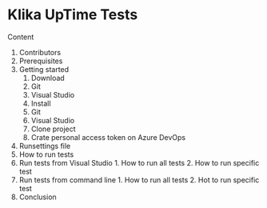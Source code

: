 # Klika UpTime Tests

Content
1.  Contributors
2.  Prerequisites
3.  Getting started
    1.  Download
       1.  Git
       2.  Visual Studio
    2.  Install
       1.  Git
       2.  Visual Studio
    3.   Clone project
    4.   Crate personal access token on Azure DevOps
4.  Runsettings file
5.  How to run tests
   1.  Run tests from Visual Studio
      1.   How to run all tests
      2.   How to run specific test
   2.   Run tests from command line
      1.   How to run all tests
      2.   Hot to run specific test
6.   Conclusion
   
    
      

